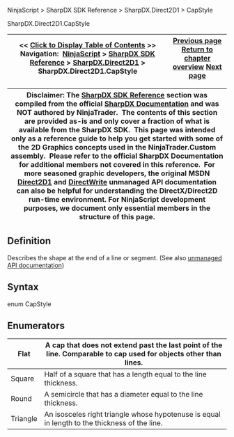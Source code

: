 ﻿
NinjaScript \> SharpDX SDK Reference \> SharpDX.Direct2D1 \> CapStyle

SharpDX.Direct2D1\.CapStyle

| \<\< [Click to Display Table of Contents](sharpdx_direct2d1_capstyle.md) \>\> **Navigation:**     [NinjaScript](ninjascript.md) \> [SharpDX SDK Reference](sharpdx_sdk_reference.md) \> [SharpDX.Direct2D1](sharpdx_direct2d1.md) \> SharpDX.Direct2D1\.CapStyle | [Previous page](sharpdx_direct2d1_brushproperties.md) [Return to chapter overview](sharpdx_direct2d1.md) [Next page](sharpdx_direct2d1_drawtextoptions.md) |
| --- | --- |

| Disclaimer: The [SharpDX SDK Reference](sharpdx_sdk_reference.md) section was compiled from the official [SharpDX Documentation](http://sharpdx.org/) and was NOT authored by NinjaTrader.  The contents of this section are provided as\-is and only cover a fraction of what is available from the SharpDX SDK.  This page was intended only as a reference guide to help you get started with some of the 2D Graphics concepts used in the NinjaTrader.Custom assembly.  Please refer to the official SharpDX Documentation for additional members not covered in this reference.  For more seasoned graphic developers, the original MSDN [Direct2D1](https://msdn.microsoft.com/en-us/library/windows/desktop/dd370990.aspx) and [DirectWrite](https://msdn.microsoft.com/en-us/library/windows/desktop/dd368038.aspx) unmanaged API documentation can also be helpful for understanding the DirectX/Direct2D run\-time environment. For NinjaScript development purposes, we document only essential members in the structure of this page. |
| --- |

## Definition
Describes the shape at the end of a line or segment.
(See also [unmanaged API documentation](http://msdn.microsoft.com/en-us/library/dd368079.aspx))
 
## Syntax
enum CapStyle
 
## Enumerators

| Flat | A cap that does not extend past the last point of the line. Comparable to cap used for objects other than lines. |
| --- | --- |
| Square | Half of a square that has a length equal to the line thickness. |
| Round | A semicircle that has a diameter equal to the line thickness. |
| Triangle | An isosceles right triangle whose hypotenuse is equal in length to the thickness of the line. |
 
